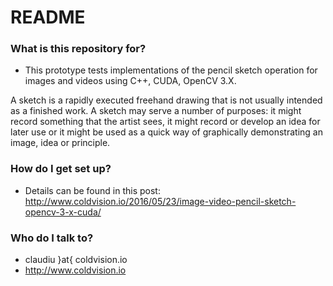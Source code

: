 # README #

### What is this repository for? ###

* This prototype tests implementations of the pencil sketch operation for images and videos using C++, CUDA, OpenCV 3.X.

A sketch is a rapidly executed freehand drawing that is not usually intended as a finished work. A sketch may serve a number of purposes: 
it might record something that the artist sees, it might record or develop an idea for later use or  it might be used as a quick way of 
graphically demonstrating an image, idea or principle.

### How do I get set up? ###

* Details can be found in this post:
http://www.coldvision.io/2016/05/23/image-video-pencil-sketch-opencv-3-x-cuda/

### Who do I talk to? ###

* claudiu }at{ coldvision.io
* http://www.coldvision.io
